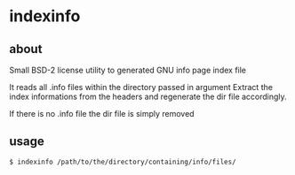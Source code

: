 # indexinfo

## about

Small BSD-2 license utility to generated GNU info page index file

It reads all .info files within the directory passed in argument
Extract the index informations from the headers and regenerate the
dir file accordingly.

If there is no .info file the dir file is simply removed

## usage

	$ indexinfo /path/to/the/directory/containing/info/files/
